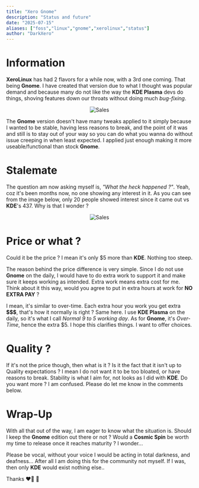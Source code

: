 ```yaml
---
title: "Xero Gnome"
description: "Status and future"
date: "2025-07-15"
aliases: ["foss","linux","gnome","xerolinux","status"]
author: "DarkXero"
---
```


# Information

**XeroLinux** has had 2 flavors for a while now, with a 3rd one coming. That being **Gnome**. I have created that version due to what I thought was popular demand and because many do not like the way the **KDE Plasma** devs do things, shoving features down our throats without doing much *bug-fixing*. 

<div style="text-align: center;">

![Sales](https://i.imgur.com/u5uXdJZ.jpeg)

</div>

The **Gnome** version doesn't have many tweaks applied to it simply because I wanted to be stable, having less reasons to break, and the point of it was and still is to stay out of your way so you can do what you wanna do without issue creeping in when least expected. I applied just enough making it more useable/functional than stock **Gnome**.

# Stalemate

The question am now asking myself is, *"What the heck happened ?"*. Yeah, coz it's been months now, no one showing any interest in it. As you can see from the image below, only 20 people showed interest since it came out vs **KDE**'s 437. Why is that I wonder ? 

<div style="text-align: center;">

![Sales](https://i.imgur.com/bGIkm9C.png)

</div>

# Price or what ?

Could it be the price ? I mean it's only $5 more than **KDE**. Nothing too steep. 

The reason behind the price difference is very simple. Since I do not use **Gnome** on the daily, I would have to do extra work to support it and make sure it keeps working as intended. Extra work means extra cost for me. Think about it this way, would you agree to put in extra hours at work for **NO EXTRA PAY** ?

I mean, it's similar to over-time. Each extra hour you work you get extra **$$$**, that's how it normally is right ? Same here. I use **KDE Plasma** on the daily, so it's what I call *Normal 9 to 5 working day*. As for **Gnome**, it's *Over-Time*, hence the extra $5. I hope this clarifies things. I want to offer choices.

# Quality ?

If it's not the price though, then what is it ? Is it the fact that it isn't up to Quality expectations ? I mean I do not want it to be too bloated, or have reasons to break. Stability is what I aim for, not looks as I did with **KDE**. Do you want more ? I am confused. Please do let me know in the comments below.

# Wrap-Up

With all that out of the way, I am eager to know what the situation is. Should I keep the **Gnome** edition out there or not ? Would a **Cosmic Spin** be worth my time to release once it reaches maturity ? I wonder...

Please be vocal, without your voice I would be acting in total darkness, and deafness... After all I am doing this for the community not myself. If I was, then only **KDE** would exist nothing else..

Thanks ❤️‍🔥 🙏
